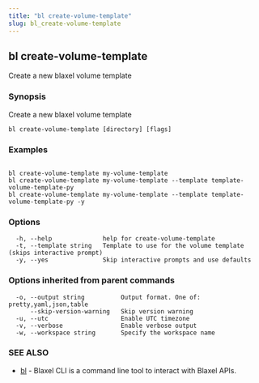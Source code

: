 ```yaml
---
title: "bl create-volume-template"
slug: bl_create-volume-template
---
```

## bl create-volume-template

Create a new blaxel volume template

### Synopsis

Create a new blaxel volume template

```
bl create-volume-template [directory] [flags]
```

### Examples

```

bl create-volume-template my-volume-template
bl create-volume-template my-volume-template --template template-volume-template-py
bl create-volume-template my-volume-template --template template-volume-template-py -y
```

### Options

```
  -h, --help              help for create-volume-template
  -t, --template string   Template to use for the volume template (skips interactive prompt)
  -y, --yes               Skip interactive prompts and use defaults
```

### Options inherited from parent commands

```
  -o, --output string          Output format. One of: pretty,yaml,json,table
      --skip-version-warning   Skip version warning
  -u, --utc                    Enable UTC timezone
  -v, --verbose                Enable verbose output
  -w, --workspace string       Specify the workspace name
```

### SEE ALSO

* [bl](bl.md)	 - Blaxel CLI is a command line tool to interact with Blaxel APIs.

